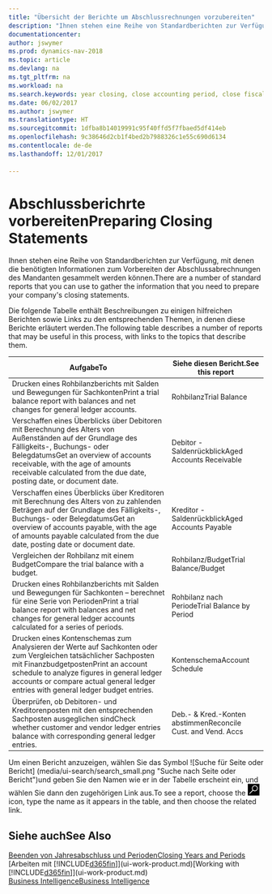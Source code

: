 ```yaml
---
title: "Übersicht der Berichte um Abschlussrechnungen vorzubereiten"
description: "Ihnen stehen eine Reihe von Standardberichten zur Verfügung, mit denen die benötigten Informationen zum Vorbereiten der Abschlussabrechnungen des Mandanten gesammelt werden können."
documentationcenter: 
author: jswymer
ms.prod: dynamics-nav-2018
ms.topic: article
ms.devlang: na
ms.tgt_pltfrm: na
ms.workload: na
ms.search.keywords: year closing, close accounting period, close fiscal year, aging, creditor payments, vendor payments, assets, liabilities, equity, analysis, reporting, financial report, business intelligence, BI, Power Bi, KPI
ms.date: 06/02/2017
ms.author: jswymer
ms.translationtype: HT
ms.sourcegitcommit: 1dfba8b14019991c95f40ffd5f7fbaed5df414eb
ms.openlocfilehash: 9c38646d2cb1f4bed2b7988326c1e55c690d6134
ms.contentlocale: de-de
ms.lasthandoff: 12/01/2017

---
```

# <a name="preparing-closing-statements"></a><span data-ttu-id="fc5b8-103">Abschlussberichrte vorbereiten</span><span class="sxs-lookup"><span data-stu-id="fc5b8-103">Preparing Closing Statements</span></span>
<span data-ttu-id="fc5b8-104">Ihnen stehen eine Reihe von Standardberichten zur Verfügung, mit denen die benötigten Informationen zum Vorbereiten der Abschlussabrechnungen des Mandanten gesammelt werden können.</span><span class="sxs-lookup"><span data-stu-id="fc5b8-104">There are a number of standard reports that you can use to gather the information that you need to prepare your company's closing statements.</span></span>

<span data-ttu-id="fc5b8-105">Die folgende Tabelle enthält Beschreibungen zu einigen hilfreichen Berichten sowie Links zu den entsprechenden Themen, in denen diese Berichte erläutert werden.</span><span class="sxs-lookup"><span data-stu-id="fc5b8-105">The following table describes a number of reports that may be useful in this process, with links to the topics that describe them.</span></span>

| <span data-ttu-id="fc5b8-106">Aufgabe</span><span class="sxs-lookup"><span data-stu-id="fc5b8-106">To</span></span> | <span data-ttu-id="fc5b8-107">Siehe diesen Bericht.</span><span class="sxs-lookup"><span data-stu-id="fc5b8-107">See this report</span></span> |
| --- | --- |
| <span data-ttu-id="fc5b8-108">Drucken eines Rohbilanzberichts mit Salden und Bewegungen für Sachkonten</span><span class="sxs-lookup"><span data-stu-id="fc5b8-108">Print a trial balance report with balances and net changes for general ledger accounts.</span></span> |<span data-ttu-id="fc5b8-109">Rohbilanz</span><span class="sxs-lookup"><span data-stu-id="fc5b8-109">Trial Balance</span></span> |
| <span data-ttu-id="fc5b8-110">Verschaffen eines Überblicks über Debitoren mit Berechnung des Alters von Außenständen auf der Grundlage des Fälligkeits-, Buchungs- oder Belegdatums</span><span class="sxs-lookup"><span data-stu-id="fc5b8-110">Get an overview of accounts receivable, with the age of amounts receivable calculated from the due date, posting date, or document date.</span></span> |<span data-ttu-id="fc5b8-111">Debitor - Saldenrückblick</span><span class="sxs-lookup"><span data-stu-id="fc5b8-111">Aged Accounts Receivable</span></span> |
| <span data-ttu-id="fc5b8-112">Verschaffen eines Überblicks über Kreditoren mit Berechnung des Alters von zu zahlenden Beträgen auf der Grundlage des Fälligkeits-, Buchungs- oder Belegdatums</span><span class="sxs-lookup"><span data-stu-id="fc5b8-112">Get an overview of accounts payable, with the age of amounts payable calculated from the due date, posting date or document date.</span></span> |<span data-ttu-id="fc5b8-113">Kreditor - Saldenrückblick</span><span class="sxs-lookup"><span data-stu-id="fc5b8-113">Aged Accounts Payable</span></span> |
| <span data-ttu-id="fc5b8-114">Vergleichen der Rohbilanz mit einem Budget</span><span class="sxs-lookup"><span data-stu-id="fc5b8-114">Compare the trial balance with a budget.</span></span> |<span data-ttu-id="fc5b8-115">Rohbilanz/Budget</span><span class="sxs-lookup"><span data-stu-id="fc5b8-115">Trial Balance/Budget</span></span> |
| <span data-ttu-id="fc5b8-116">Drucken eines Rohbilanzberichts mit Salden und Bewegungen für Sachkonten – berechnet für eine Serie von Perioden</span><span class="sxs-lookup"><span data-stu-id="fc5b8-116">Print a trial balance report with balances and net changes for general ledger accounts calculated for a series of periods.</span></span> |<span data-ttu-id="fc5b8-117">Rohbilanz nach Periode</span><span class="sxs-lookup"><span data-stu-id="fc5b8-117">Trial Balance by Period</span></span> |
| <span data-ttu-id="fc5b8-118">Drucken eines Kontenschemas zum Analysieren der Werte auf Sachkonten oder zum Vergleichen tatsächlicher Sachposten mit Finanzbudgetposten</span><span class="sxs-lookup"><span data-stu-id="fc5b8-118">Print an account schedule to analyze figures in general ledger accounts or compare actual general ledger entries with general ledger budget entries.</span></span> |<span data-ttu-id="fc5b8-119">Kontenschema</span><span class="sxs-lookup"><span data-stu-id="fc5b8-119">Account Schedule</span></span> |
| <span data-ttu-id="fc5b8-120">Überprüfen, ob Debitoren- und Kreditorenposten mit den entsprechenden Sachposten ausgeglichen sind</span><span class="sxs-lookup"><span data-stu-id="fc5b8-120">Check whether customer and vendor ledger entries balance with corresponding general ledger entries.</span></span> |<span data-ttu-id="fc5b8-121">Deb.- & Kred.-Konten abstimmen</span><span class="sxs-lookup"><span data-stu-id="fc5b8-121">Reconcile Cust. and Vend. Accs</span></span> |

<span data-ttu-id="fc5b8-122">Um einen Bericht anzuzeigen, wählen Sie das Symbol ![Suche für Seite oder Bericht] (media/ui-search/search_small.png "Suche nach Seite oder Bericht")und geben Sie den Namen wie er in der Tabelle erscheint ein, und wählen Sie dann den zugehörigen Link aus.</span><span class="sxs-lookup"><span data-stu-id="fc5b8-122">To see a report, choose the ![Search for Page or Report](media/ui-search/search_small.png "Search for Page or Report icon") icon, type the name as it appears in the table, and then choose the related link.</span></span>

## <a name="see-also"></a><span data-ttu-id="fc5b8-123">Siehe auch</span><span class="sxs-lookup"><span data-stu-id="fc5b8-123">See Also</span></span>
[<span data-ttu-id="fc5b8-124">Beenden von Jahresabschluss und Perioden</span><span class="sxs-lookup"><span data-stu-id="fc5b8-124">Closing Years and Periods</span></span>](year-close-years-periods.md)  
<span data-ttu-id="fc5b8-125">[Arbeiten mit [!INCLUDE[d365fin](includes/d365fin_md.md)]](ui-work-product.md)</span><span class="sxs-lookup"><span data-stu-id="fc5b8-125">[Working with [!INCLUDE[d365fin](includes/d365fin_md.md)]](ui-work-product.md)</span></span>  
[<span data-ttu-id="fc5b8-126">Business Intelligence</span><span class="sxs-lookup"><span data-stu-id="fc5b8-126">Business Intelligence</span></span>](bi.md)

